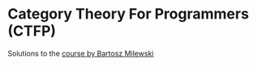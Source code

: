 # Category Theory For Programmers (CTFP)
Solutions to the [course by Bartosz Milewski](https://bartoszmilewski.com/2014/10/28/category-theory-for-programmers-the-preface/)
